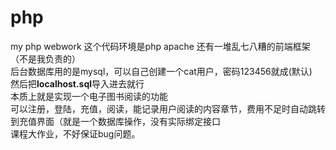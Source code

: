 # php
my php webwork
这个代码环境是php apache 还有一堆乱七八糟的前端框架（不是我负责的）<br>
后台数据库用的是mysql，可以自己创建一个cat用户，密码123456就成(默认)<br>
然后把<strong>localhost.sql</strong>导入进去就行<br>
本质上就是实现一个电子图书阅读的功能<br>
可以注册，登陆，充值，阅读，能记录用户阅读的内容章节，费用不足时自动跳转到充值界面（就是一个数据库操作，没有实际绑定接口<br>
课程大作业，不好保证bug问题。
